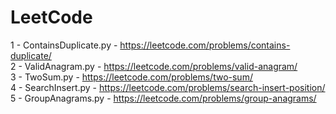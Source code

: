# LeetCode

1 - ContainsDuplicate.py - https://leetcode.com/problems/contains-duplicate/ <br />
2 - ValidAnagram.py - https://leetcode.com/problems/valid-anagram/ <br />
3 - TwoSum.py - https://leetcode.com/problems/two-sum/ <br />
4 - SearchInsert.py - https://leetcode.com/problems/search-insert-position/ <br />
5 - GroupAnagrams.py - https://leetcode.com/problems/group-anagrams/ <br />